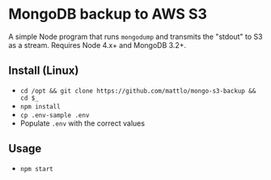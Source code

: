 # MongoDB backup to AWS S3
A simple Node program that runs `mongodump` and transmits the "stdout" to S3 as a stream.
Requires Node 4.x+ and MongoDB 3.2+.

## Install (Linux)
- `cd /opt && git clone https://github.com/mattlo/mongo-s3-backup && cd $_`
- `npm install`
- `cp .env-sample .env`
- Populate `.env` with the correct values

## Usage
- `npm start`